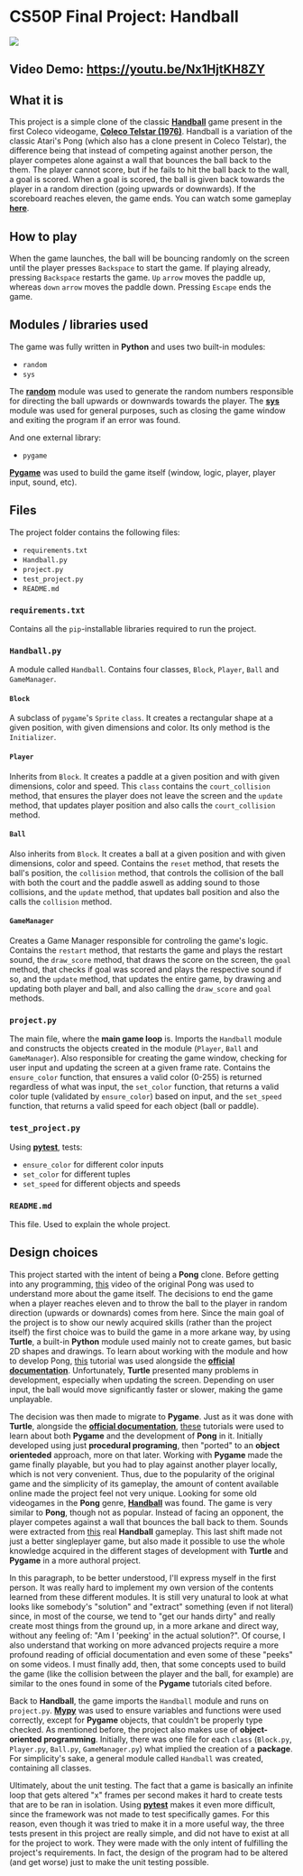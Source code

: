 # CS50P Final Project: Handball
![](https://s12.gifyu.com/images/SVkYz.gif)
## Video Demo: https://youtu.be/Nx1HjtKH8ZY
## What it is
This project is a simple clone of the classic [**Handball**](https://youtu.be/cQ9iGNSjwWo?t=17) game present in the first Coleco videogame, [**Coleco Telstar (1976)**](https://en.wikipedia.org/wiki/Coleco_Telstar_series#Model_comparison). Handball is a variation of the classic Atari's Pong (which also has a clone present in Coleco Telstar), the difference being that instead of competing against another person, the player competes alone against a wall that bounces the ball back to the them. The player cannot score, but if he fails to hit the ball back to the wall, a goal is scored. When a goal is scored, the ball is given back towards the player in a random direction (going upwards or downwards). If the scoreboard reaches eleven, the game ends. You can watch some gameplay [**here**](https://youtu.be/915a8Y-OpBs).

## How to play
When the game launches, the ball will be bouncing randomly on the screen until the player presses `Backspace` to start the game. If playing already, pressing `Backspace` restarts the game. `Up` `arrow` moves the paddle up, whereas `down` `arrow` moves the paddle down. Pressing `Escape` ends the game.

## Modules / libraries used
The game was fully written in **Python** and uses two built-in modules:

* `random`
* `sys`

The [**random**](https://docs.python.org/3/library/random.html) module was used to generate the random numbers responsible for directing the ball upwards or downwards towards the player. The [**sys**](https://docs.python.org/3/library/sys.html) module was used for general purposes, such as closing the game window and exiting the program if an error was found.

And one external library:

* `pygame`

[**Pygame**](https://www.pygame.org/docs/) was used to build the game itself (window, logic, player, player input, sound, etc).

## Files
The project folder contains the following files:

* `requirements.txt`
* `Handball.py`
* `project.py`
* `test_project.py`
* `README.md`

### `requirements.txt`
Contains all the `pip`-installable libraries required to run the project.

### `Handball.py`

A module called `Handball`. Contains four classes, `Block`, `Player`, `Ball` and `GameManager`.
#### `Block`
A subclass of `pygame`'s `Sprite` `class`. It creates a rectangular shape at a given position, with given dimensions and color. Its only method is the `Initializer`.
#### `Player`
Inherits from `Block`. It creates a paddle at a given position and with given dimensions, color and speed. This `class` contains the `court_collision` method, that ensures the player does not leave the screen and the `update` method, that updates player position and also calls the `court_collision` method.
#### `Ball`
Also inherits from `Block`. It creates a ball at a given position and with given dimensions, color and speed. Contains the `reset` method, that resets the ball's position, the `collision` method, that controls the collision of the ball with both the court and the paddle aswell as adding sound to those collisions, and the `update` method, that updates ball position and also the calls the `collision` method.
#### `GameManager`
Creates a Game Manager responsible for controling the game's logic. Contains the `restart` method, that restarts the game and plays the restart sound, the `draw_score` method, that draws the score on the screen, the `goal` method, that checks if goal was scored and plays the respective sound if so, and the `update` method, that updates the entire game, by drawing and updating both player and ball, and also calling the `draw_score` and `goal` methods.

### `project.py`
The main file, where the **main game loop** is. Imports the `Handball` module and constructs the objects created in the module (`Player`, `Ball` and `GameManager`). Also responsible for creating the game window, checking for user input and updating the screen at a given frame rate. Contains the `ensure_color` function, that ensures a valid color (0-255) is returned regardless of what was input, the `set_color` function, that returns a valid color tuple (validated by `ensure_color`) based on input, and the `set_speed` function, that returns a valid speed for each object (ball or paddle).

### `test_project.py`
Using [**pytest**](https://docs.pytest.org/en/7.1.x/contents.html), tests:

* `ensure_color` for different color inputs
* `set_color` for different tuples
* `set_speed` for different objects and speeds

### `README.md`
This file. Used to explain the whole project.

## Design choices
This project started with the intent of being a **Pong** clone. Before getting into any programming, [this](https://www.youtube.com/watch?v=fiShX2pTz9A) video of the original Pong was used to understand more about the game itself. The decisions to end the game when a player reaches eleven and to throw the ball to the player in random direction (upwards or downards) comes from here. Since the main goal of the project is to show our newly acquired skills (rather than the project itself) the first choice was to build the game in a more arkane way, by using **Turtle**, a built-in **Python** module used mainly not to create games, but basic 2D shapes and drawings. To learn about working with the module and how to develop Pong, [this](https://www.youtube.com/watch?v=C6jJg9Zan7w) tutorial was used alongside the **[official documentation](https://docs.python.org/3/library/turtle.html)**. Unfortunately, **Turtle** presented many problems in development, especially when updating the screen. Depending on user input, the ball would move significantly faster or slower, making the game unplayable.

The decision was then made to migrate to **Pygame**. Just as it was done with **Turtle**, alongside the **[official documentation](https://www.pygame.org/docs/)**, [these](https://www.youtube.com/watch?v=Qf3-aDXG8q4&list=PL8ui5HK3oSiEk9HaKoVPxSZA03rmr9Z0k) tutorials were used to learn about both **Pygame** and the development of **Pong** in it. Initially developed using just **procedural programing**, then "ported" to an **object orienteded** approach, more on that later. Working with **Pygame** made the game finally playable, but you had to play against another player locally, which is not very convenient. Thus, due to the popularity of the original game and the simplicity of its gameplay, the amount of content available online made the project feel not very unique. Looking for some old videogames in the **Pong** genre, **[Handball](https://www.youtube.com/watch?v=cQ9iGNSjwWo)** was found. The game is very similar to **Pong**, though not as popular. Instead of facing an opponent, the player competes against a wall that bounces the ball back to them. Sounds were extracted from [this](https://www.youtube.com/watch?v=915a8Y-OpBs) real **Handball** gameplay. This last shift made not just a better singleplayer game, but also made it possible to use the whole knowledge acquired in the different stages of development with **Turtle** and **Pygame** in a more authoral project.

In this paragraph, to be better understood, I'll express myself in the first person. It was really hard to implement my own version of the contents learned from these different modules. It is still very unatural to look at what looks like somebody's "solution" and "extract" something (even if not literal) since, in most of the course, we tend to "get our hands dirty" and really create most things from the ground up, in a more arkane and direct way, without any feeling of: "Am I 'peeking' in the actual solution?". Of course, I also understand that working on more advanced projects require a more profound reading of official documentation and even some of these "peeks" on some videos. I must finally add, then, that some concepts used to build the game (like the collision between the player and the ball, for example) are similar to the ones found in some of the **Pygame** tutorials cited before.

Back to **Handball**, the game imports the `Handball` module and runs on `project.py`. [**Mypy**](https://mypy.readthedocs.io/en/stable/) was used to ensure variables and functions were used correctly, except for **Pygame** objects, that couldn't be properly type checked. As mentioned before, the project also makes use of **object-oriented programming**. Initially, there was one file for each `class` (`Block.py`, `Player.py`, `Ball.py`, `GameManager.py`) what implied the creation of a **package**. For simplicity's sake, a general module called `Handball` was created, containing all classes.

Ultimately, about the unit testing. The fact that a game is basically an infinite loop that gets altered "x" frames per second makes it hard to create tests that are to be ran in isolation. Using [**pytest**](https://docs.pytest.org/en/7.1.x/contents.html) makes it even more difficult, since the framework was not made to test specifically games. For this reason, even though it was tried to make it in a more useful way, the three tests present in this project are really simple, and did not have to exist at all for the project to work. They were made with the only intent of fulfilling the project's requirements. In fact, the design of the program had to be altered (and get worse) just to make the unit testing possible.
